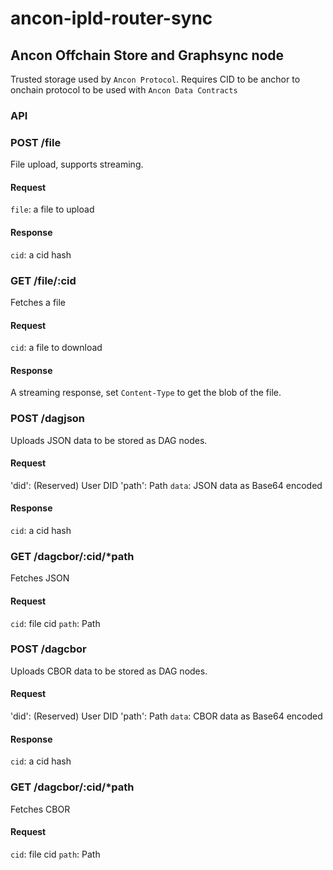 # ancon-ipld-router-sync


## Ancon Offchain Store and Graphsync node

Trusted storage used by `Ancon Protocol`. Requires CID to be anchor to onchain protocol to be used with `Ancon Data Contracts`

### API

### POST /file

File upload, supports streaming.

#### Request

`file`: a file to upload

#### Response

`cid`: a cid hash


### GET /file/:cid

Fetches a file

#### Request

`cid`: a file to download

#### Response

A streaming response, set `Content-Type` to get the blob of the file.


### POST /dagjson

Uploads JSON data to be stored as DAG nodes.

#### Request

'did': (Reserved) User DID
'path': Path
`data`: JSON data as Base64 encoded

#### Response

`cid`: a cid hash


### GET /dagcbor/:cid/*path

Fetches JSON

#### Request

`cid`: file cid
`path`: Path


### POST /dagcbor

Uploads CBOR data to be stored as DAG nodes.

#### Request

'did': (Reserved) User DID
'path': Path
`data`: CBOR data as Base64 encoded

#### Response

`cid`: a cid hash



### GET /dagcbor/:cid/*path

Fetches CBOR

#### Request

`cid`: file cid
`path`: Path

